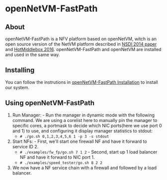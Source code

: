 openNetVM-FastPath
==

About
--
openNetVM-FastPath is a NFV platform based on openNetVM, witch is an open source version of the NetVM platform described in [NSDI 2014 paper][nsdi04] and [HotMiddlebox 2016][hotmiddlebox16]. openNetVM-FastPath and openNetVM are installed and used in the same way. 


Installing
--

You can follow the instrutions in [openNetVM-FastPath Installation][install] to install our system.

Using openNetVM-FastPath
--
  1. Run Manager:
    - Run the manager in dynamic mode with the following command.  We are using a corelist here to manually pin the manager to specific cores, a portmask to decide which NIC ports(here we use port 0 and 1) to use, and configuring it display manager statistics to stdout:
      - `# ./go.sh 0,1,2,3,4,5,6 1 -p 3 -s stdout`
  2. Start NFs:
    - First, we'll start one firewall NF and have it forward to service ID 2.
      - `# ./examples/fw_fp/go.sh 7 1 2`
    - Second, start up 1 load balancer NF and have it forward to NIC port 1.
      - `# ./examples/speed_tester/go.sh 8 2 2`
  3. We now have a NF service chain with a firewall and followed by a load balancer.


[hotmiddlebox16]: http://faculty.cs.gwu.edu/timwood/papers/16-HotMiddlebox-onvm.pdf
[nsdi04]: http://faculty.cs.gwu.edu/timwood/papers/14-NSDI-netvm.pdf
[install]: docs/Install.md
[openNetVM]: https://github.com/sdnfv/openNetVM
